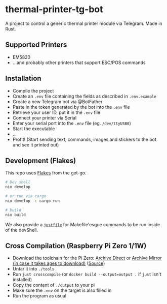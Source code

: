 # thermal-printer-tg-bot

A project to control a generic thermal printer module via Telegram. Made in Rust.

## Supported Printers

- EM5820
- ...and probably other printers that support ESC/POS commands

## Installation

- Compile the project
- Create an `.env` file containing the fields as described in `.env.example`
- Create a new Telegram bot via @BotFather
- Paste in the token generated by the bot into the `.env` file
- Retrieve your user ID, put it in the `.env` file
- Connect your printer via Serial
- Enter your serial port into the `.env` file (eg. `/dev/ttyUSB0`)
- Start the executable
- ...
- Profit! (Start sending text, commands, images and stickers to the bot and see it printed out)

## Development (Flakes)

This repo uses [Flakes](https://nixos.asia/en/flakes) from the get-go.

```bash
# Dev shell
nix develop

# or run via cargo
nix develop -c cargo run

# build
nix build
```

We also provide a [`justfile`](https://just.systems/) for Makefile'esque commands to be run inside of the devShell.

## Cross Compilation (Raspberry Pi Zero 1/1W)

- Download the toolchain for the Pi Zero: [Archive Direct](https://master.dl.sourceforge.net/project/raspberry-pi-cross-compilers/Raspberry%20Pi%20GCC%20Cross-Compiler%20Toolchains/Buster/GCC%2014.2.0/Raspberry%20Pi%201%2C%20Zero/cross-gcc-14.2.0-pi_0-1.tar.gz?viasf=1) or [Archive Mirror (in case it takes ages to download)](https://drive.google.com/file/d/1EY8ZjtlQ2vxqN5SZpU2V3Hb6EanlFHmT/view) ([Source](https://sourceforge.net/projects/raspberry-pi-cross-compilers/))
- Untar it into `./tools`
- Run `just crosscompile` (or `docker build --output=output .` if `just` isn't installed)
- Copy the content of `./output` to your pi
- Make sure the `.env` on the target is also filled in
- Run the program as usual
